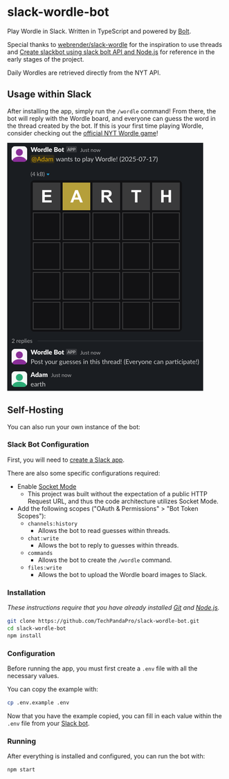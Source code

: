 # slack-wordle-bot

Play Wordle in Slack. Written in TypeScript and powered by [Bolt](https://api.slack.com/bolt).

Special thanks to [webrender/slack-wordle](https://github.com/webrender/slack-wordle) for the inspiration to use threads and [Create slackbot using slack bolt API and Node.js](https://medium.com/walmartglobaltech/create-slackbot-using-slack-bolt-api-and-node-js-a82876db012f) for reference in the early stages of the project.

Daily Wordles are retrieved directly from the NYT API.

## Usage within Slack

After installing the app, simply run the `/wordle` command! From there, the bot will reply with the Wordle board, and everyone can guess the word in the thread created by the bot. If this is your first time playing Wordle, consider checking out the [official NYT Wordle game](https://www.nytimes.com/games/wordle/index.html)!

![Wordle sample](image.png)

## Self-Hosting

You can also run your own instance of the bot:

### Slack Bot Configuration

First, you will need to [create a Slack app](https://api.slack.com/quickstart#creating).

There are also some specific configurations required:

- Enable [Socket Mode](https://api.slack.com/apis/socket-mode#toggling)
  - This project was built without the expectation of a public HTTP Request URL, and thus the code architecture utilizes Socket Mode.
- Add the following scopes ("OAuth & Permissions" > "Bot Token Scopes"):
  - `channels:history`
    - Allows the bot to read guesses within threads.
  - `chat:write`
    - Allows the bot to reply to guesses within threads.
  - `commands`
    - Allows the bot to create the `/wordle` command.
  - `files:write`
    - Allows the bot to upload the Wordle board images to Slack.

### Installation

_These instructions require that you have already installed [Git](https://git-scm.com/downloads) and [Node.js](https://nodejs.org/en/download/package-manager)._

```bash
git clone https://github.com/TechPandaPro/slack-wordle-bot.git
cd slack-wordle-bot
npm install
```

### Configuration

Before running the app, you must first create a `.env` file with all the necessary values.

You can copy the example with:

```bash
cp .env.example .env
```

Now that you have the example copied, you can fill in each value within the `.env` file from your [Slack bot](https://api.slack.com/apps).

### Running

After everything is installed and configured, you can run the bot with:

```bash
npm start
```
